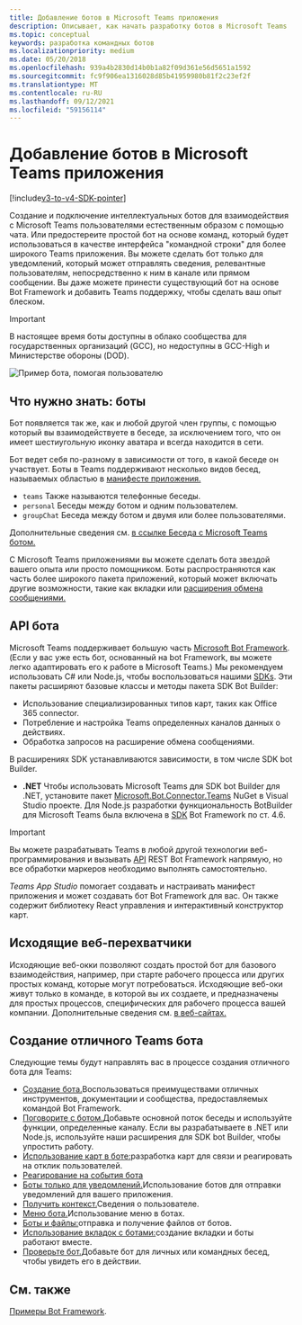 ```yaml
---
title: Добавление ботов в Microsoft Teams приложения
description: Описывает, как начать разработку ботов в Microsoft Teams
ms.topic: conceptual
keywords: разработка командных ботов
ms.localizationpriority: medium
ms.date: 05/20/2018
ms.openlocfilehash: 939a4b2830d14b0b1a82f09d361e56d5651a1592
ms.sourcegitcommit: fc9f906ea1316028d85b41959980b81f2c23ef2f
ms.translationtype: MT
ms.contentlocale: ru-RU
ms.lasthandoff: 09/12/2021
ms.locfileid: "59156114"
---
```

# <a name="add-bots-to-microsoft-teams-apps"></a>Добавление ботов в Microsoft Teams приложения

[!include[v3-to-v4-SDK-pointer](~/includes/v3-to-v4-pointer-bots.md)]

Создание и подключение интеллектуальных ботов для взаимодействия с Microsoft Teams пользователями естественным образом с помощью чата. Или предостереите простой бот на основе команд, который будет использоваться в качестве интерфейса "командной строки" для более широкого Teams приложения. Вы можете сделать бот только для уведомлений, который может отправлять сведения, релевантные пользователям, непосредственно к ним в канале или прямом сообщении. Вы даже можете принести существующий бот на основе Bot Framework и добавить Teams поддержку, чтобы сделать ваш опыт блеском.

> [!IMPORTANT]
> В настоящее время боты доступны в облако сообщества для государственных организаций (GCC), но недоступны в GCC-High и Министерстве обороны (DOD).

![Пример бота, помогая пользователю](~/assets/images/bot_example.png)

## <a name="what-you-need-to-know-bots"></a>Что нужно знать: боты

Бот появляется так же, как и любой другой член группы, с помощью который вы взаимодействуете в беседе, за исключением того, что он имеет шестиугольную иконку аватара и всегда находится в сети.

Бот ведет себя по-разному в зависимости от того, в какой беседе он участвует. Боты в Teams поддерживают несколько видов бесед, называемых областью в [манифесте приложения.](~/resources/schema/manifest-schema.md)

* `teams` Также называются телефонные беседы.
* `personal` Беседы между ботом и одним пользователем.
* `groupChat` Беседа между ботом и двумя или более пользователями.

Дополнительные сведения см. [в ссылке Беседа с Microsoft Teams ботом.](~/resources/bot-v3/bot-conversations/bots-conversations.md)

С Microsoft Teams приложениями вы можете сделать бота звездой вашего опыта или просто помощником. Боты распространяются как часть более широкого пакета приложений, который [](~/tabs/what-are-tabs.md) может включать другие возможности, такие как вкладки или [расширения обмена сообщениями.](~/messaging-extensions/what-are-messaging-extensions.md)

## <a name="bot-apis"></a>API бота

Microsoft Teams поддерживает большую часть [Microsoft Bot Framework](https://dev.botframework.com/). (Если у вас уже есть бот, основанный на bot Framework, вы можете легко адаптировать его к работе в Microsoft Teams.) Мы рекомендуем использовать C# или Node.js, чтобы воспользоваться нашими [SDKs](/microsoftteams/platform/#pivot=sdk-tools). Эти пакеты расширяют базовые классы и методы пакета SDK Bot Builder:

* Использование специализированных типов карт, таких как Office 365 connector.
* Потребление и настройка Teams определенных каналов данных о действиях.
* Обработка запросов на расширение обмена сообщениями.

В расширениях SDK устанавливаются зависимости, в том числе SDK bot Builder.

* **.NET** Чтобы использовать Microsoft Teams для SDK bot Builder для .NET, установите пакет [Microsoft.Bot.Connector.Teams](https://www.nuget.org/packages/Microsoft.Bot.Connector.Teams) NuGet в Visual Studio проекте. Для Node.js разработки функциональность BotBuilder для Microsoft Teams была включена в [SDK](https://github.com/microsoft/botframework-sdk) Bot Framework по ст. 4.6.

> [!IMPORTANT]
> Вы можете разрабатывать Teams в любой другой технологии веб-программирования и вызывать [API](/bot-framework/rest-api/bot-framework-rest-overview) REST Bot Framework напрямую, но все обработки маркеров необходимо выполнять самостоятельно.

*Teams App Studio* помогает создавать и настраивать манифест приложения и может создавать бот Bot Framework для вас. Он также содержит библиотеку React управления и интерактивный конструктор карт.

## <a name="outgoing-webhooks"></a>Исходящие веб-перехватчики

Исходяющие веб-окки позволяют создать простой бот для базового взаимодействия, например, при старте рабочего процесса или других простых команд, которые могут потребоваться. Исходяющие веб-оки живут только в команде, в которой вы их создаете, и предназначены для простых процессов, специфических для рабочего процесса вашей компании. Дополнительные сведения см. [в веб-сайтах.](~/webhooks-and-connectors/how-to/add-outgoing-webhook.md)

## <a name="build-a-great-teams-bot"></a>Создание отличного Teams бота

Следующие темы будут направлять вас в процессе создания отличного бота для Teams:

* [Создание бота.](~/resources/bot-v3/bots-create.md)Воспользоваться преимуществами отличных инструментов, документации и сообщества, предоставляемых командой Bot Framework.
* [Поговорите с ботом.](~/resources/bot-v3/bot-conversations/bots-conversations.md)Добавьте основной поток беседы и используйте функции, определенные каналу. Если вы разрабатываете в .NET или Node.js, используйте наши расширения для SDK bot Builder, чтобы упростить работу.
* [Использование карт в боте:](~/resources/bot-v3/bots-cards.md)разработка карт для связи и реагировать на отклик пользователей.
* [Реагирование на события бота](~/resources/bot-v3/bots-notifications.md)
* [Боты только для уведомлений.](~/resources/bot-v3/bots-notification-only.md)Использование ботов для отправки уведомлений для вашего приложения.
* [Получить контекст.](~/resources/bot-v3/bots-context.md)Сведения о пользователе.
* [Меню бота.](~/resources/bot-v3/bots-menus.md)Использование меню в ботах.
* [Боты и файлы:](~/resources/bot-v3/bots-files.md)отправка и получение файлов от ботов.
* [Использование вкладок с ботами:](~/resources/bot-v3/bots-with-tabs.md)создание вкладки и боты работают вместе.
* [Проверьте бот.](~/resources/bot-v3/bots-test.md)Добавьте бот для личных или командных бесед, чтобы увидеть его в действии.

## <a name="see-also"></a>См. также

[Примеры Bot Framework](https://github.com/Microsoft/BotBuilder-Samples/blob/master/README.md).